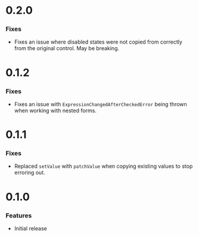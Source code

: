 # 0.2.0

### Fixes

- Fixes an issue where disabled states were not copied from correctly from the original control. May be breaking.

# 0.1.2

### Fixes

- Fixes an issue with `ExpressionChangedAfterCheckedError` being thrown when working with nested forms.

# 0.1.1

### Fixes

- Replaced `setValue` with `patchValue` when copying existing values to stop erroring out.

# 0.1.0

### Features

- Initial release
